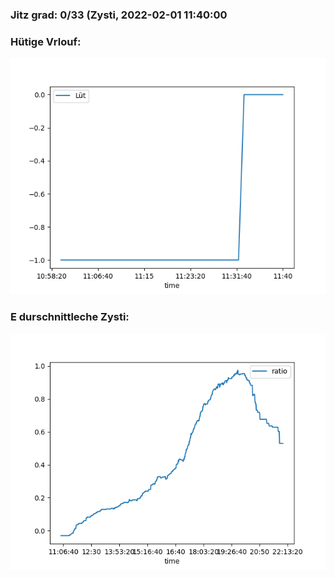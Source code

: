 ### Jitz grad: 0/33 (Zysti, 2022-02-01 11:40:00

### Hütige Vrlouf:
![Graph](Today.png)

### E durschnittleche Zysti:
![Graph](Zysti.png)